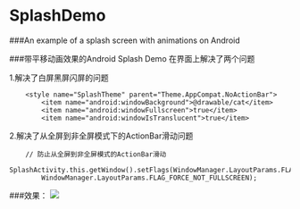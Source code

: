 # SplashDemo

###An example of a splash screen with animations on Android

###带平移动画效果的Android Splash Demo
在界面上解决了两个问题

1.解决了白屏黑屏闪屏的问题
```
    <style name="SplashTheme" parent="Theme.AppCompat.NoActionBar">
        <item name="android:windowBackground">@drawable/cat</item>
        <item name="android:windowFullscreen">true</item>
        <item name="android:windowIsTranslucent">true</item>
```

2.解决了从全屏到非全屏模式下的ActionBar滑动问题
```
    // 防止从全屏到非全屏模式的ActionBar滑动
    SplashActivity.this.getWindow().setFlags(WindowManager.LayoutParams.FLAG_FORCE_NOT_FULLSCREEN,
        WindowManager.LayoutParams.FLAG_FORCE_NOT_FULLSCREEN);
```

###效果：
![](https://github.com/linpeiyou/SplashDemo/blob/master/app/src/main/res/drawable/Splash.gif)
